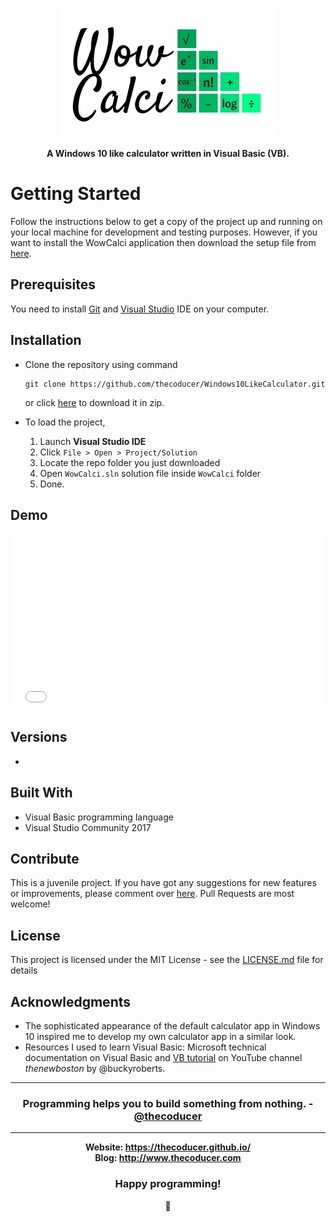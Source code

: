 <p align="center">
  <img src="https://github.com/thecoducer/Windows10LikeCalculator/raw/master/assets/wowcalci_logo.jpg"><br><br>
   <b>A Windows 10 like calculator written in Visual Basic (VB).</b>
</p>

# Getting Started

Follow the instructions below to get a copy of the project up and running on your local machine for development and testing purposes. However, if you want to install the WowCalci application then download the setup file from [here](#versions).

## Prerequisites

You need to install [Git](https://git-scm.com/book/en/v2/Getting-Started-Installing-Git) and [Visual Studio](https://www.visualstudio.com/downloads/) IDE on your computer.

## Installation

- Clone the repository using command
  ```
  git clone https://github.com/thecoducer/Windows10LikeCalculator.git
  ```
  or click [here](https://github.com/thecoducer/Windows10LikeCalculator/archive/master.zip) to download it in zip.
  
- To load the project,

    1. Launch **Visual Studio IDE**
    2. Click `File > Open > Project/Solution`
    3. Locate the repo folder you just downloaded
    4. Open `WowCalci.sln` solution file inside `WowCalci` folder
    5. Done.
    
## Demo

<div style="position:relative;padding-bottom:56.265%;"><iframe src="//gifs.com/embed/wowcalci-windows-10-like-calculator-written-in-visual-basic-OyRZWL" frameborder="0" scrolling="no" width="830" height="467" style="backface-visibility: hidden; transform: scale(1); position: absolute; height: 100%; width: 100%;"></iframe></div>

## Versions

- 

## Built With

* Visual Basic programming language
* Visual Studio Community 2017

## Contribute

This is a juvenile project. If you have got any suggestions for new features or improvements, please comment over [here](https://github.com/thecoducer/Windows10LikeCalculator/issues/1). Pull Requests are most welcome!

## License

This project is licensed under the MIT License - see the [LICENSE.md](https://github.com/thecoducer/Windows10LikeCalculator/blob/master/LICENSE.md) file for details

## Acknowledgments

- The sophisticated appearance of the default calculator app in Windows 10 inspired me to develop my own calculator app in a similar look.
- Resources I used to learn Visual Basic: Microsoft technical documentation on Visual Basic and [VB tutorial](https://www.youtube.com/playlist?list=PLBF30CDACAF8C4C93) on YouTube channel *thenewboston* by @buckyroberts.<br>
<hr>
<h3 align="center">Programming helps you to build something from nothing. - <a href="http://www.thecoducer.com/2017/09/how-to-start-learning-programming.html" target="_blank">@thecoducer</a></h3>
<hr>
<p align="center">
  <b>Website: <a href="https://thecoducer.github.io/" target="_blank">https://thecoducer.github.io/</a><br>
  Blog: <a href="http://www.thecoducer.com" target="_blank">http://www.thecoducer.com</a></b>
</p>
<h3 align="center">Happy programming!</h3>
<p align="center">
💚
</p>
